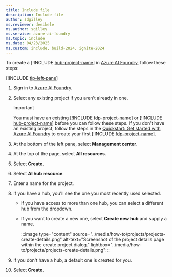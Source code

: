 ```yaml
---
title: Include file
description: Include file
author: sdgilley
ms.reviewer: deeikele
ms.author: sgilley
ms.service: azure-ai-foundry
ms.topic: include
ms.date: 04/23/2025
ms.custom: include, build-2024, ignite-2024
---
```


 To create a [!INCLUDE [hub-project-name](hub-project-name.md)] in [Azure AI Foundry](https://ai.azure.com), follow these steps:
 
 [!INCLUDE [tip-left-pane](../includes/tip-left-pane.md)]
 
 1. Sign in to [Azure AI Foundry](https://ai.azure.com). 
 1. Select any existing project if you aren't already in one.
 
    > [!IMPORTANT]
    > You must have an existing [!INCLUDE [fdp-project-name](fdp-project-name.md)] or [!INCLUDE [hub-project-name](hub-project-name.md)] before you can follow these steps. If you don't have an existing project, follow the steps in the [Quickstart: Get started with Azure AI Foundry](../quickstarts/get-started-code.md) to create your first [!INCLUDE [fdp-project-name](fdp-project-name.md)].

 1. At the bottom of the left pane, select **Management center**.
 1. At the top of the page, select **All resources**.
 1. Select **Create**.
 1. Select **AI hub resource**.
 1. Enter a name for the project.
 1. If you have a hub, you'll see the one you most recently used selected.  
     * If you have access to more than one hub, you can select a different hub from the dropdown.
     * If you want to create a new one, select **Create new hub** and supply a  name.  
 
         :::image type="content" source="../media/how-to/projects/projects-create-details.png" alt-text="Screenshot of the project details page within the create project dialog." lightbox="../media/how-to/projects/projects-create-details.png":::
 
 1. If you don't have a hub, a default one is created for you. 
 1. Select **Create**. 